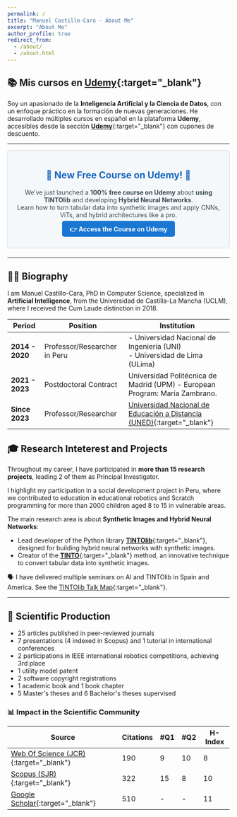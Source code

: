 ```yaml
---
permalink: /
title: "Manuel Castillo-Cara - About Me"
excerpt: "About Me"
author_profile: true
redirect_from: 
  - /about/
  - /about.html
---
```


<!-- ✅ Structured Data for About Page -->
<script type="application/ld+json">
{
  "@context": "https://schema.org",
  "@type": "Person",
  "name": "Manuel Castillo-Cara",
  "image": "https://www.manuelcastillo.eu/images/profile.jpg",
  "url": "https://www.manuelcastillo.eu",
  "sameAs": [
    "https://scholar.google.es/citations?user=r0JytwIAAAAJ",
    "https://www.scopus.com/authid/detail.uri?authorId=57200871251",
    "https://www.webofscience.com/wos/author/record/O-9762-2017",
    "https://www.uned.es/universidad/docentes/informatica/jose-manuel-castillo-cara.html",
    "https://portalcientifico.uned.es/investigadores/818430/detalle",
    "https://www.udemy.com/user/manuel-castillo-cara/",
    "https://www.linkedin.com/in/manuelcastillocara/",
    "https://orcid.org/0000-0002-2990-7090"
  ],
  "jobTitle": "Professor and Researcher in Artificial Intelligence",
  "worksFor": {
    "@type": "Organization",
    "name": "Universidad Nacional de Educación a Distancia (UNED)",
    "url": "https://www.uned.es"
  },
  "alumniOf": {
    "@type": "EducationalOrganization",
    "name": "Universidad de Castilla-La Mancha (UCLM)"
  },
  "knowsAbout": [
    "Artificial Intelligence",
    "Artificial Intelligence Scientist",
    "Machine Learning",
    "Deep Learning",
    "Computer Vision",
    "Natural Language Processing",
    "Data Science",
    "Data Analytics",
    "Tabular Data",
    "Synthetic Data",
    "Synthetic Images",
    "TINTO",
    "TINTOlib",
    "Tabular data into synthetic images",
    "Tabular-to-images",
    "UNED",
    "Universidad Nacional de Educación a Distancia",
    "Udemy",
    "Researcher",
    "Computer Science",
    "Data science"
    "Hybrid Neural Networks",
    "Python Programming",
    "R Programming",
    "Scikit-learn",
    "Keras",
    "TensorFlow",
    "PyTorch",
    "GeoGebra",
    "LaTeX",
    "Educational Technology",
    "Online Teaching",
    "Scientific Writing",
    "Open Science",
    "Higher Education",
    "Research Methodology"
  ]
}
</script>

## 📚 **Mis cursos en [Udemy](https://www.manuelcastillo.eu/udemy/){:target="_blank"}**  

Soy un apasionado de la **Inteligencia Artificial y la Ciencia de Datos**, con un enfoque práctico en la formación de nuevas generaciones. He desarrollado múltiples cursos en español en la plataforma **Udemy**, accesibles desde la sección [**Udemy**](https://www.manuelcastillo.eu/udemy/){:target="_blank"} con cupones de descuento.

---

<div style="border: 1px solid #cfd8dc; padding: 1em; margin-bottom: 1.5em; border-radius: 4px; background-color: #f5f8fa;">
  <h2 style="color: #1565c0; text-align: center;">🎉 New Free Course on Udemy! 🎉</h2>
  <p style="text-align: center; font-size: 1em; color: #37474f;">
    We’ve just launched a <strong>100% free course on Udemy</strong> about <strong>using TINTOlib</strong> and developing <strong>Hybrid Neural Networks</strong>.<br/>
    Learn how to turn tabular data into synthetic images and apply CNNs, ViTs, and hybrid architectures like a pro.
  </p>
  <p style="text-align: center;">
    <a href="https://www.udemy.com/course/tintolib-deep-learning-tabutar-data-con-imagenes-sinteticas/?referralCode=16B7C59C2E3B0BD249D0" 
       target="_blank"
       style="background-color: #1976d2; color: white; padding: 0.7em 1.2em; text-decoration: none; font-weight: bold; border-radius: 5px;">
      👉 Access the Course on Udemy
    </a>
  </p>
</div>

---

## 👨‍🎓 **Biography**  

I am Manuel Castillo-Cara, PhD in Computer Science, specialized in **Artificial Intelligence**, from the Universidad de Castilla-La Mancha (UCLM), where I received the Cum Laude distinction in 2018.  

| Period       | Position | Institution |
|--------------|------------------------------------------------|------------------------------------------------|
| **2014 - 2020** | Professor/Researcher in Peru | - Universidad Nacional de Ingeniería (UNI) <br> - Universidad de Lima (ULima) |
| **2021 - 2023** | Postdoctoral Contract | Universidad Politécnica de Madrid (UPM) - European Program: María Zambrano. |
| **Since 2023** | Professor/Researcher | [Universidad Nacional de Educación a Distancia (UNED)](https://www.uned.es/universidad/docentes/informatica/jose-manuel-castillo-cara.html){:target="_blank"} |

## 🎓 **Research Inteterest and Projects**  

Throughout my career, I have participated in **more than 15 research projects**, leading 2 of them as Principal Investigator.  

I highlight my participation in a social development project in Peru, where we contributed to education in educational robotics and Scratch programming for more than 2000 children aged 8 to 15 in vulnerable areas.  

The main research area is about **Synthetic Images and Hybrid Neural Networks**:
- Lead developer of the Python library [**TINTOlib**](https://www.manuelcastillo.eu/libros-software/software-TINTOlib/){:target="_blank"}, designed for building hybrid neural networks with synthetic images. 
- Creator of the [**TINTO**](https://www.manuelcastillo.eu/libros-software/software-TINTO/){:target="_blank"} method, an innovative technique to convert tabular data into synthetic images.

🗣️ I have delivered multiple seminars on AI and TINTOlib in Spain and America. See the [TINTOlib Talk Map](https://www.manuelcastillo.eu/talkmap.html){:target="_blank"}.

---

## 🔬 **Scientific Production**  
- 25 articles published in peer-reviewed journals  
- 7 presentations (4 indexed in Scopus) and 1 tutorial in international conferences  
- 2 participations in IEEE international robotics competitions, achieving 3rd place  
- 1 utility model patent  
- 2 software copyright registrations  
- 1 academic book and 1 book chapter  
- 5 Master's theses and 6 Bachelor's theses supervised    

### 📊 **Impact in the Scientific Community**  

| Source | Citations | #Q1 | #Q2 | H-Index |
|--------|------|----|----|----------|
| [Web Of Science (JCR)](https://www.webofscience.com/wos/author/record/O-9762-2017){:target="_blank"} | 190 | 9 | 10 | 8 |
| [Scopus (SJR)](https://www.scopus.com/authid/detail.uri?authorId=57200871251){:target="_blank"} | 322 | 15 | 8 | 10 |
| [Google Scholar](https://scholar.google.es/citations?hl=es&authuser=2&user=r0JytwIAAAAJ){:target="_blank"} | 510 | - | - | 11 |